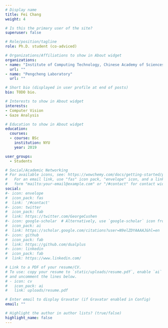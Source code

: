 ```yaml
---
# Display name
title: Fei Chang
weight: 4

# Is this the primary user of the site?
superuser: false

# Role/position/tagline
role: Ph.D. student (co-adviced)

# Organizations/Affiliations to show in About widget
organizations: 
- name: "Institute of Computing Technology, Chinese Academy of Sciences"
  url: ""
- name: "Pengcheng Laboratory"
  url: ""

# Short bio (displayed in user profile at end of posts)
bio: TODO bio.

# Interests to show in About widget
interests:
- Computer Vision
- Gaze Analysis

# Education to show in About widget
education:
  courses:
  - course: BSc
    institution: NYU
    year: 2019

user_groups:
  - Students

# Social/Academic Networking
# For available icons, see: https://wowchemy.com/docs/getting-started/page-builder/#icons
#   For an email link, use "fas" icon pack, "envelope" icon, and a link in the
#   form "mailto:your-email@example.com" or "/#contact" for contact widget.
social:
#- icon: envelope
#  icon_pack: fas
#  link: '/#contact'
#- icon: twitter
#  icon_pack: fab
#  link: https://twitter.com/GeorgeCushen
#- icon: google-scholar  # Alternatively, use `google-scholar` icon from `ai` icon pack
#  icon_pack: ai
#  link: https://scholar.google.com/citations?user=N9elZDYAAAAJ&hl=en
#- icon: github
#  icon_pack: fab
#  link: https://github.com/dualplus
#- icon: linkedin
#  icon_pack: fab
#  link: https://www.linkedin.com/

# Link to a PDF of your resume/CV.
# To use: copy your resume to `static/uploads/resume.pdf`, enable `ai` icons in `params.toml`, 
# and uncomment the lines below.
# - icon: cv
#   icon_pack: ai
#   link: uploads/resume.pdf

# Enter email to display Gravatar (if Gravatar enabled in Config)
email: ""

# Highlight the author in author lists? (true/false)
highlight_name: false
---
```

